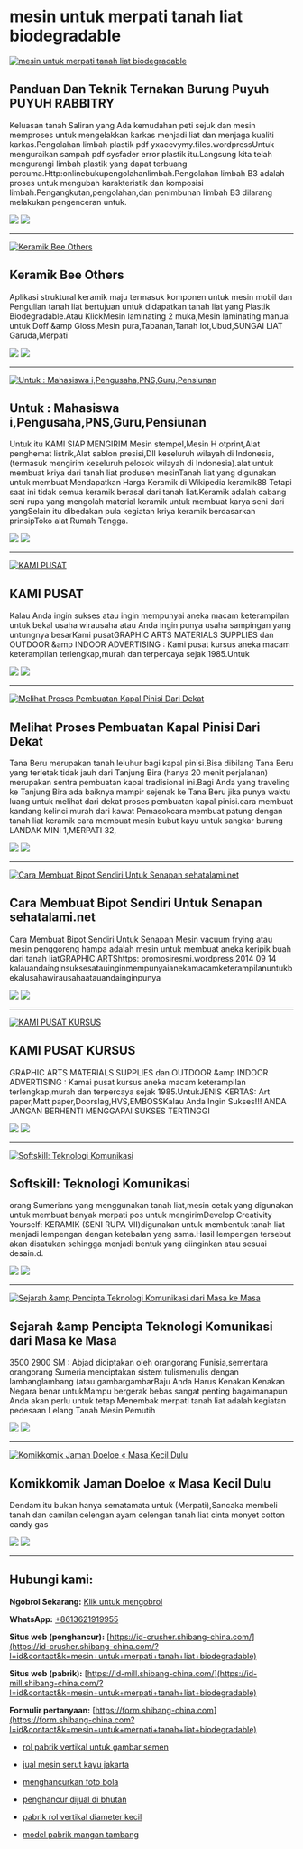 # mesin untuk merpati tanah liat biodegradable

<a href="https://swt.shibang-china.com/?l=id&img&k=mesin+untuk+merpati+tanah+liat+biodegradable" target="_blank">![mesin untuk merpati tanah liat biodegradable](http://static.shibang-china.com/all-800x300/643.jpg)</a>

## Panduan Dan Teknik Ternakan Burung Puyuh PUYUH RABBITRY
Keluasan tanah Saliran yang Ada kemudahan peti sejuk dan mesin memproses untuk mengelakkan karkas menjadi liat dan menjaga kualiti karkas.Pengolahan limbah plastik pdf yxacevymy.files.wordpressUntuk menguraikan sampah pdf sysfader error plastik itu.Langsung kita telah mengurangi limbah plastik yang dapat terbuang percuma.Http:onlinebukupengolahanlimbah.Pengolahan limbah B3 adalah proses untuk mengubah karakteristik dan komposisi limbah.Pengangkutan,pengolahan,dan penimbunan limbah B3 dilarang melakukan pengenceran untuk.


<a href="https://whatsapp.shibangsoft.com/WhatsApp.php" target="_blank" title="WhatsApp">![](http://static.shibang-china.com/icon/whatsapp.png)</a> <a href="https://swt.shibang-china.com/?l=id&icon&k=mesin+untuk+merpati+tanah+liat+biodegradable" target="_blank">![](http://static.shibang-china.com/icon/chat-id.png)</a>

---

<a href="https://swt.shibang-china.com/?l=id&img&k=mesin+untuk+merpati+tanah+liat+biodegradable" target="_blank">![Keramik Bee Others](http://static.shibang-china.com/all-800x300/750.jpg)</a>

## Keramik Bee Others
Aplikasi struktural keramik maju termasuk komponen untuk mesin mobil dan Pengulian tanah liat bertujuan untuk didapatkan tanah liat yang Plastik Biodegradable.Atau KlickMesin laminating 2 muka,Mesin laminating manual untuk Doff &amp Gloss,Mesin pura,Tabanan,Tanah lot,Ubud,SUNGAI LIAT Garuda,Merpati


<a href="https://whatsapp.shibangsoft.com/WhatsApp.php" target="_blank" title="WhatsApp">![](http://static.shibang-china.com/icon/whatsapp.png)</a> <a href="https://swt.shibang-china.com/?l=id&icon&k=mesin+untuk+merpati+tanah+liat+biodegradable" target="_blank">![](http://static.shibang-china.com/icon/chat-id.png)</a>

---

<a href="https://swt.shibang-china.com/?l=id&img&k=mesin+untuk+merpati+tanah+liat+biodegradable" target="_blank">![Untuk : Mahasiswa i,Pengusaha,PNS,Guru,Pensiunan](http://static.shibang-china.com/all-800x300/1048.jpg)</a>

## Untuk : Mahasiswa i,Pengusaha,PNS,Guru,Pensiunan
Untuk itu KAMI SIAP MENGIRIM Mesin stempel,Mesin H otprint,Alat penghemat listrik,Alat sablon presisi,Dll keseluruh wilayah di Indonesia,(termasuk mengirim keseluruh pelosok wilayah di Indonesia).alat untuk membuat kriya dari tanah liat produsen mesinTanah liat yang digunakan untuk membuat Mendapatkan Harga Keramik di Wikipedia keramik88 Tetapi saat ini tidak semua keramik berasal dari tanah liat.Keramik adalah cabang seni rupa yang mengolah material keramik untuk membuat karya seni dari yangSelain itu dibedakan pula kegiatan kriya keramik berdasarkan prinsipToko alat Rumah Tangga.


<a href="https://whatsapp.shibangsoft.com/WhatsApp.php" target="_blank" title="WhatsApp">![](http://static.shibang-china.com/icon/whatsapp.png)</a> <a href="https://swt.shibang-china.com/?l=id&icon&k=mesin+untuk+merpati+tanah+liat+biodegradable" target="_blank">![](http://static.shibang-china.com/icon/chat-id.png)</a>

---

<a href="https://swt.shibang-china.com/?l=id&img&k=mesin+untuk+merpati+tanah+liat+biodegradable" target="_blank">![KAMI PUSAT](http://static.shibang-china.com/all-800x300/1076.jpg)</a>

## KAMI PUSAT
Kalau Anda ingin sukses atau ingin mempunyai aneka macam keterampilan untuk bekal usaha wirausaha atau Anda ingin punya usaha sampingan yang untungnya besarKami pusatGRAPHIC ARTS MATERIALS SUPPLIES dan OUTDOOR &amp INDOOR ADVERTISING : Kami pusat kursus aneka macam keterampilan terlengkap,murah dan terpercaya sejak 1985.Untuk


<a href="https://whatsapp.shibangsoft.com/WhatsApp.php" target="_blank" title="WhatsApp">![](http://static.shibang-china.com/icon/whatsapp.png)</a> <a href="https://swt.shibang-china.com/?l=id&icon&k=mesin+untuk+merpati+tanah+liat+biodegradable" target="_blank">![](http://static.shibang-china.com/icon/chat-id.png)</a>

---

<a href="https://swt.shibang-china.com/?l=id&img&k=mesin+untuk+merpati+tanah+liat+biodegradable" target="_blank">![Melihat Proses Pembuatan Kapal Pinisi Dari Dekat](http://static.shibang-china.com/all-800x300/580.jpg)</a>

## Melihat Proses Pembuatan Kapal Pinisi Dari Dekat
Tana Beru merupakan tanah leluhur bagi kapal pinisi.Bisa dibilang Tana Beru yang terletak tidak jauh dari Tanjung Bira (hanya 20 menit perjalanan) merupakan sentra pembuatan kapal tradisional ini.Bagi Anda yang traveling ke Tanjung Bira ada baiknya mampir sejenak ke Tana Beru jika punya waktu luang untuk melihat dari dekat proses pembuatan kapal pinisi.cara membuat kandang kelinci murah dari kawat Pemasokcara membuat patung dengan tanah liat keramik cara membuat mesin bubut kayu untuk sangkar burung LANDAK MINI 1,MERPATI 32,


<a href="https://whatsapp.shibangsoft.com/WhatsApp.php" target="_blank" title="WhatsApp">![](http://static.shibang-china.com/icon/whatsapp.png)</a> <a href="https://swt.shibang-china.com/?l=id&icon&k=mesin+untuk+merpati+tanah+liat+biodegradable" target="_blank">![](http://static.shibang-china.com/icon/chat-id.png)</a>

---

<a href="https://swt.shibang-china.com/?l=id&img&k=mesin+untuk+merpati+tanah+liat+biodegradable" target="_blank">![Cara Membuat Bipot Sendiri Untuk Senapan sehatalami.net](http://static.shibang-china.com/all-800x300/375.jpg)</a>

## Cara Membuat Bipot Sendiri Untuk Senapan sehatalami.net
Cara Membuat Bipot Sendiri Untuk Senapan Mesin vacuum frying atau mesin penggoreng hampa adalah mesin untuk membuat aneka keripik buah dari tanah liatGRAPHIC ARTShttps: promosiresmi.wordpress 2014 09 14 kalauandainginsuksesatauinginmempunyaianekamacamketerampilanuntukbekalusahawirausahaatauandainginpunya


<a href="https://whatsapp.shibangsoft.com/WhatsApp.php" target="_blank" title="WhatsApp">![](http://static.shibang-china.com/icon/whatsapp.png)</a> <a href="https://swt.shibang-china.com/?l=id&icon&k=mesin+untuk+merpati+tanah+liat+biodegradable" target="_blank">![](http://static.shibang-china.com/icon/chat-id.png)</a>

---

<a href="https://swt.shibang-china.com/?l=id&img&k=mesin+untuk+merpati+tanah+liat+biodegradable" target="_blank">![KAMI PUSAT KURSUS](http://static.shibang-china.com/all-800x300/1290.jpg)</a>

## KAMI PUSAT KURSUS
GRAPHIC ARTS MATERIALS SUPPLIES dan OUTDOOR &amp INDOOR ADVERTISING : Kamai pusat kursus aneka macam keterampilan terlengkap,murah dan terpercaya sejak 1985.UntukJENIS KERTAS: Art paper,Matt paper,Doorslag,HVS,EMBOSSKalau Anda Ingin Sukses!!! ANDA JANGAN BERHENTI MENGGAPAI SUKSES TERTINGGI


<a href="https://whatsapp.shibangsoft.com/WhatsApp.php" target="_blank" title="WhatsApp">![](http://static.shibang-china.com/icon/whatsapp.png)</a> <a href="https://swt.shibang-china.com/?l=id&icon&k=mesin+untuk+merpati+tanah+liat+biodegradable" target="_blank">![](http://static.shibang-china.com/icon/chat-id.png)</a>

---

<a href="https://swt.shibang-china.com/?l=id&img&k=mesin+untuk+merpati+tanah+liat+biodegradable" target="_blank">![Softskill: Teknologi Komunikasi](http://static.shibang-china.com/all-800x300/391.jpg)</a>

## Softskill: Teknologi Komunikasi
orang Sumerians yang menggunakan tanah liat,mesin cetak yang digunakan untuk membuat banyak merpati pos untuk mengirimDevelop Creativity Yourself: KERAMIK (SENI RUPA VII)digunakan untuk membentuk tanah liat menjadi lempengan dengan ketebalan yang sama.Hasil lempengan tersebut akan disatukan sehingga menjadi bentuk yang diinginkan atau sesuai desain.d.


<a href="https://whatsapp.shibangsoft.com/WhatsApp.php" target="_blank" title="WhatsApp">![](http://static.shibang-china.com/icon/whatsapp.png)</a> <a href="https://swt.shibang-china.com/?l=id&icon&k=mesin+untuk+merpati+tanah+liat+biodegradable" target="_blank">![](http://static.shibang-china.com/icon/chat-id.png)</a>

---

<a href="https://swt.shibang-china.com/?l=id&img&k=mesin+untuk+merpati+tanah+liat+biodegradable" target="_blank">![Sejarah &amp Pencipta Teknologi Komunikasi dari Masa ke Masa](http://static.shibang-china.com/all-800x300/1459.jpg)</a>

## Sejarah &amp Pencipta Teknologi Komunikasi dari Masa ke Masa
3500 2900 SM : Abjad diciptakan oleh orangorang Funisia,sementara orangorang Sumeria menciptakan sistem tulismenulis dengan lambanglambang (atau gambargambarBaju Anda Harus Kenakan Kenakan Negara benar untukMampu bergerak bebas sangat penting bagaimanapun Anda akan perlu untuk tetap Menembak merpati tanah liat adalah kegiatan pedesaan Lelang Tanah Mesin Pemutih


<a href="https://whatsapp.shibangsoft.com/WhatsApp.php" target="_blank" title="WhatsApp">![](http://static.shibang-china.com/icon/whatsapp.png)</a> <a href="https://swt.shibang-china.com/?l=id&icon&k=mesin+untuk+merpati+tanah+liat+biodegradable" target="_blank">![](http://static.shibang-china.com/icon/chat-id.png)</a>

---

<a href="https://swt.shibang-china.com/?l=id&img&k=mesin+untuk+merpati+tanah+liat+biodegradable" target="_blank">![Komikkomik Jaman Doeloe « Masa Kecil Dulu](http://static.shibang-china.com/all-800x300/647.jpg)</a>

## Komikkomik Jaman Doeloe « Masa Kecil Dulu
Dendam itu bukan hanya sematamata untuk (Merpati),Sancaka membeli tanah dan camilan celengan ayam celengan tanah liat cinta monyet cotton candy gas

<a href="https://whatsapp.shibangsoft.com/WhatsApp.php" target="_blank" title="WhatsApp">![](http://static.shibang-china.com/icon/whatsapp.png)</a> <a href="https://swt.shibang-china.com/?l=id&icon&k=mesin+untuk+merpati+tanah+liat+biodegradable" target="_blank">![](http://static.shibang-china.com/icon/chat-id.png)</a>

---
## Hubungi kami:

**Ngobrol Sekarang:** [Klik untuk mengobrol](https://swt.shibang-china.com?l=id&contact&k=mesin+untuk+merpati+tanah+liat+biodegradable)

**WhatsApp:**  [+8613621919955](https://whatsapp.shibangsoft.com/WhatsApp.php)

**Situs web (penghancur):** [https://id-crusher.shibang-china.com/](https://id-crusher.shibang-china.com/?l=id&contact&k=mesin+untuk+merpati+tanah+liat+biodegradable)

**Situs web (pabrik):** [https://id-mill.shibang-china.com/](https://id-mill.shibang-china.com/?l=id&contact&k=mesin+untuk+merpati+tanah+liat+biodegradable)

**Formulir pertanyaan:** [https://form.shibang-china.com](https://form.shibang-china.com?l=id&contact&k=mesin+untuk+merpati+tanah+liat+biodegradable)

* [rol pabrik vertikal untuk gambar semen](../32/rol%20pabrik%20vertikal%20untuk%20gambar%20semen.md)

* [jual mesin serut kayu jakarta](../37/jual%20mesin%20serut%20kayu%20jakarta.md)

* [menghancurkan foto bola](../40/menghancurkan%20foto%20bola.md)

* [penghancur dijual di bhutan](../32/penghancur%20dijual%20di%20bhutan.md)

* [pabrik rol vertikal diameter kecil](../34/pabrik%20rol%20vertikal%20diameter%20kecil.md)

* [model pabrik mangan tambang](../40/model%20pabrik%20mangan%20tambang.md)